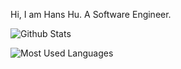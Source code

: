 Hi, I am Hans Hu. A Software Engineer.

![Github Stats](https://github-readme-stats.vercel.app/api?username=swpuhu&show_icons=true&theme=light&count_private=true)

![Most Used Languages](https://github-readme-stats.vercel.app/api/top-langs/?username=swpuhu&theme=light&layout=compact)

